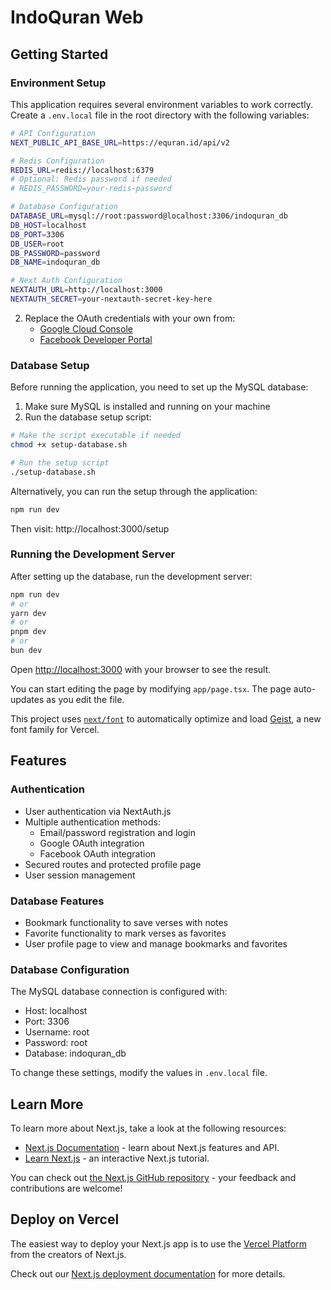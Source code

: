 # IndoQuran Web

## Getting Started

### Environment Setup

This application requires several environment variables to work correctly. Create a `.env.local` file in the root directory with the following variables:

```bash
# API Configuration
NEXT_PUBLIC_API_BASE_URL=https://equran.id/api/v2

# Redis Configuration
REDIS_URL=redis://localhost:6379
# Optional: Redis password if needed
# REDIS_PASSWORD=your-redis-password

# Database Configuration
DATABASE_URL=mysql://root:password@localhost:3306/indoquran_db
DB_HOST=localhost
DB_PORT=3306
DB_USER=root
DB_PASSWORD=password
DB_NAME=indoquran_db

# Next Auth Configuration
NEXTAUTH_URL=http://localhost:3000
NEXTAUTH_SECRET=your-nextauth-secret-key-here
```

2. Replace the OAuth credentials with your own from:
   - [Google Cloud Console](https://console.cloud.google.com/) 
   - [Facebook Developer Portal](https://developers.facebook.com/)

### Database Setup

Before running the application, you need to set up the MySQL database:

1. Make sure MySQL is installed and running on your machine
2. Run the database setup script:

```bash
# Make the script executable if needed
chmod +x setup-database.sh

# Run the setup script
./setup-database.sh
```

Alternatively, you can run the setup through the application:

```bash
npm run dev
```

Then visit: http://localhost:3000/setup

### Running the Development Server

After setting up the database, run the development server:

```bash
npm run dev
# or
yarn dev
# or
pnpm dev
# or
bun dev
```

Open [http://localhost:3000](http://localhost:3000) with your browser to see the result.

You can start editing the page by modifying `app/page.tsx`. The page auto-updates as you edit the file.

This project uses [`next/font`](https://nextjs.org/docs/app/building-your-application/optimizing/fonts) to automatically optimize and load [Geist](https://vercel.com/font), a new font family for Vercel.

## Features

### Authentication
- User authentication via NextAuth.js
- Multiple authentication methods:
  - Email/password registration and login
  - Google OAuth integration
  - Facebook OAuth integration
- Secured routes and protected profile page
- User session management

### Database Features
- Bookmark functionality to save verses with notes
- Favorite functionality to mark verses as favorites
- User profile page to view and manage bookmarks and favorites

### Database Configuration
The MySQL database connection is configured with:
- Host: localhost
- Port: 3306
- Username: root
- Password: root
- Database: indoquran_db

To change these settings, modify the values in `.env.local` file.

## Learn More

To learn more about Next.js, take a look at the following resources:

- [Next.js Documentation](https://nextjs.org/docs) - learn about Next.js features and API.
- [Learn Next.js](https://nextjs.org/learn) - an interactive Next.js tutorial.

You can check out [the Next.js GitHub repository](https://github.com/vercel/next.js) - your feedback and contributions are welcome!

## Deploy on Vercel

The easiest way to deploy your Next.js app is to use the [Vercel Platform](https://vercel.com/new?utm_medium=default-template&filter=next.js&utm_source=create-next-app&utm_campaign=create-next-app-readme) from the creators of Next.js.

Check out our [Next.js deployment documentation](https://nextjs.org/docs/app/building-your-application/deploying) for more details.

